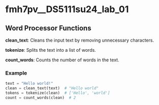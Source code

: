 # fmh7pv__DS5111su24_lab_01
## Word Processor Functions

**clean_text**: Cleans the input text by removing unnecessary characters.

**tokenize**: Splits the text into a list of words.

**count_words**: Counts the number of words in the text.

### Example

```python
text = "Hello world!"
clean = clean_text(text)  # "Hello world"
tokens = tokenize(clean)  # ['Hello', 'world']
count = count_words(clean)  # 2
